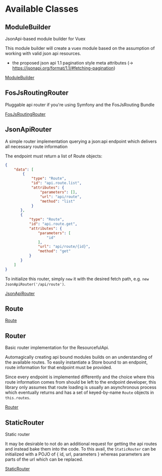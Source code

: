 # Available Classes

## ModuleBuilder

JsonApi-based module builder for Vuex

This module builder will create a vuex module based on the assumption of
working with valid json api resources.

- the proposed json api 1.1 pagination style meta attributes
  (-> https://jsonapi.org/format/1.1/#fetching-pagination)

<a href="ModuleBuilder.html">ModuleBuilder</a>
## FosJsRoutingRouter

Pluggable api router if you're using Symfony and the FosJsRouting Bundle

<a href="FosJsRoutingRouter.html">FosJsRoutingRouter</a>
## JsonApiRouter

A simple router implementation querying a json:api endpoint which delivers all
necessary route information

The endpoint must return a list of Route objects:

```json
{
    "data": [
        {
            "type": "Route",
            "id": "api.route.list",
            "attributes": {
                "parameters": [],
                "url": "api/route",
                "method": "list"
            }
       },
       {
           "type": "Route",
           "id": "api.route.get",
           "attributes": {
               "parameters": [
                   "id"
               ],
               "url": "api/route/{id}",
               "method": "get"
           }
       }
    ]
}
```

To initialize this router, simply `new` it with the desired fetch path,
e.g. `new JsonApiRouter('/api/route')`.

<a href="JsonApiRouter.html">JsonApiRouter</a>
## Route



<a href="Route.html">Route</a>
## Router

Basic router implementation for the ResourcefulApi.

Automagically creating api bound modules builds on
an understanding of the available routes. To
easily instantiate a Store bound to an endpoint,
route information for that endpoint must be provided.

Since every endpoint is implemented differently and
the choice where this route information comes from
should be left to the endpoint developer, this
library only assumes that route loading is usually an
asynchronous process which eventually returns and
has a set of keyed-by-name `Route` objects in
`this.routes`.

<a href="Router.html">Router</a>
## StaticRouter

Static router

It may be desirable to not do an additional request
for getting the api routes and instead bake them into
the code. To this avail, the `StaticRouter` can be
initialized with a POJO of { id, url, parameters }
whereas parameters are parts of the url which can be replaced.

<a href="StaticRouter.html">StaticRouter</a>
